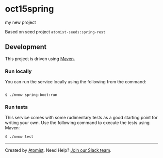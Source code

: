 # oct15spring
my new project

Based on seed project `atomist-seeds:spring-rest`

## Development

This project is driven using [Maven][mvn].

[mvn]: https://maven.apache.org/ (Maven)

### Run locally


You can run the service locally using the following from the command:

```

$ ./mvnw spring-boot:run

```



### Run tests

This service comes with some rudimentary tests as a good starting
point for writing your own.  Use the following command to execute the
tests using Maven:

```
$ ./mvnw test
```


















---



Created by [Atomist][atomist].
Need Help?  [Join our Slack team][slack].

[atomist]: https://www.atomist.com/ (Atomist - How Teams Deliver Software)
[slack]: https://join.atomist.com/ (Atomist Community Slack Workspace)
